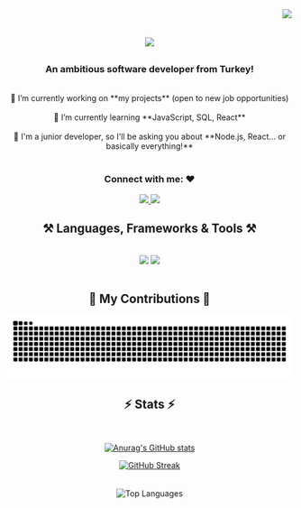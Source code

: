 <img src="https://visitor-badge.laobi.icu/badge?page_id=sofia11244.sofia11244-badge&left_color=lightgrey&right_color=gray&left_text=Hi%20Visitors" align="right" />

<h1 align="center">
    <img src="https://readme-typing-svg.herokuapp.com/?font=Righteous&size=35&center=true&vCenter=true&width=500&height=70&duration=4000&lines=Hiii+👋;+It's+Deniz+Sofia!;" />
</h1>

<h3 align="center">An ambitious software developer from Turkey!</h3>

<br/>

<div align="center">
    🔭 I’m currently working on **my projects** (open to new job opportunities)
    <br><br>
    🌱 I’m currently learning **JavaScript, SQL, React**
    <br><br>
    💬 I'm a junior developer, so I'll be asking you about **Node.js, React... or basically everything!**
</div>

<br>

<div align="center"> 
  <h3>Connect with me: ❤️</h3>
  <a href="mailto:denizsofia03@gmail.com">
    <img src="https://img.shields.io/badge/Gmail-333333?style=for-the-badge&logo=gmail&logoColor=red" />
  </a>
  <a href="https://www.linkedin.com/in/deniz-sofia-ulutas/" target="_blank">
    <img src="https://img.shields.io/badge/LinkedIn-0077B5?style=for-the-badge&logo=linkedin&logoColor=white" />
  </a>
</div>

<h2 align="center">⚒️ Languages, Frameworks & Tools ⚒️</h2>
<br/>
<div align="center">
    <img src="https://skillicons.dev/icons?i=react,html,css,vscode,github,figma,git" />
    <img src="https://skillicons.dev/icons?i=nodejs,javascript,java,mysql" /><br>
</div>

<br/>


  <h2 align="center">🐍 My Contributions 🐍</h2>

  
![snake gif](https://github.com/sofia11244/sofia11244/blob/output/github-snake-dark.svg)
  
 




<h2 align="center">⚡ Stats ⚡</h2>
<br>
<div align="center">
    
[![Anurag's GitHub stats](https://github-readme-stats.vercel.app/api?username=sofia11244&theme=dracula)](https://github.com/anuraghazra/github-readme-stats )


[![GitHub Streak](https://github-readme-streak-stats.herokuapp.com/?user=sofia11244&theme=dracula)](https://git.io/streak-stats)

  <br/>
  <img width="325" align="center" src="https://github-readme-stats.vercel.app/api/top-langs/?username=sofia11244&hide=HTML&langs_count=8&layout=compact&theme=react&border_radius=10" alt="Top Languages" />

</div>

<br/><br/>
